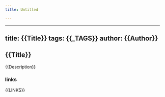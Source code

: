 ```yaml
---
title: Untitled

---
```


---
title: {{Title}}
tags: {{_TAGS}}
author: {{Author}}
---

## {{Title}}

{{Description}}

### links

{{LINKS}}